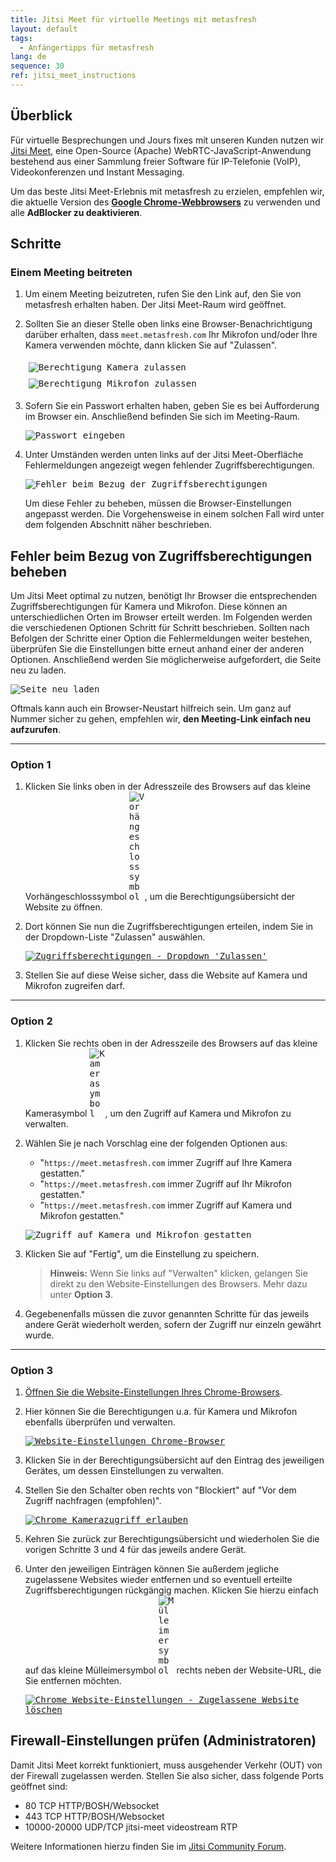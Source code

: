 ```yaml
---
title: Jitsi Meet für virtuelle Meetings mit metasfresh
layout: default
tags:
  - Anfängertipps für metasfresh
lang: de
sequence: 30
ref: jitsi_meet_instructions
---
```


## Überblick
Für virtuelle Besprechungen und Jours fixes mit unseren Kunden nutzen wir <a href="https://github.com/jitsi/jitsi-meet#jitsi-meet---secure-simple-and-scalable-video-conferences" title="Jitsi Meet - Secure, Simple and Scalable Video Conferences | github.com" target="\_blank">Jitsi Meet</a>, eine Open-Source (Apache) WebRTC-JavaScript-Anwendung bestehend aus einer Sammlung freier Software für IP-Telefonie (VoIP), Videokonferenzen und Instant Messaging.

Um das beste Jitsi Meet-Erlebnis mit metasfresh zu erzielen, empfehlen wir, die aktuelle Version des **<a href="https://www.google.com/intl/de_de/chrome/" title="Chrome herunterladen | google.com" target="\_blank">Google Chrome-Webbrowsers</a>** zu verwenden und alle **AdBlocker zu deaktivieren**.

## Schritte

### Einem Meeting beitreten
1. Um einem Meeting beizutreten, rufen Sie den Link auf, den Sie von metasfresh erhalten haben. Der Jitsi Meet-Raum wird geöffnet.
1. Sollten Sie an dieser Stelle oben links eine Browser-Benachrichtigung darüber erhalten, dass `meet.metasfresh.com` Ihr Mikrofon und/oder Ihre Kamera verwenden möchte, dann klicken Sie auf "Zulassen".

    <div style="display: inline-block; margin: 5px;">
    <kbd><img src="assets/jitsi-meet/Berechtigung-Kamera-Cursor.png" alt="Berechtigung Kamera zulassen"></kbd>
    </div>
    <div style="display: inline-block; margin: 5px">
    <kbd><img src="assets/jitsi-meet/Berechtigung-Mikrofon-Cursor.png" alt="Berechtigung Mikrofon zulassen"></kbd>
    </div>

1. Sofern Sie ein Passwort erhalten haben, geben Sie es bei Aufforderung im Browser ein. Anschließend befinden Sie sich im Meeting-Raum.

    <kbd><img src="assets/jitsi-meet/Passwort-erforderlich.png" alt="Passwort eingeben"></kbd>

1. Unter Umständen werden unten links auf der Jitsi Meet-Oberfläche Fehlermeldungen angezeigt wegen fehlender Zugriffsberechtigungen.

    <kbd><img src="assets/jitsi-meet/Fehler-beim-Bezug-von-Zugriffsberechtigungen.png" alt="Fehler beim Bezug der Zugriffsberechtigungen"></kbd>

    Um diese Fehler zu beheben, müssen die Browser-Einstellungen angepasst werden. Die Vorgehensweise in einem solchen Fall wird unter dem folgenden Abschnitt näher beschrieben.

## Fehler beim Bezug von Zugriffsberechtigungen beheben
Um Jitsi Meet optimal zu nutzen, benötigt Ihr Browser die entsprechenden Zugriffsberechtigungen für Kamera und Mikrofon. Diese können an unterschiedlichen Orten im Browser erteilt werden. Im Folgenden werden die verschiedenen Optionen Schritt für Schritt beschrieben. Sollten nach Befolgen der Schritte einer Option die Fehlermeldungen weiter bestehen, überprüfen Sie die Einstellungen bitte erneut anhand einer der anderen Optionen. Anschließend werden Sie möglicherweise aufgefordert, die Seite neu zu laden.

<kbd><img src="assets/jitsi-meet/Seite-neu-laden.png" alt="Seite neu laden"></kbd>

Oftmals kann auch ein Browser-Neustart hilfreich sein. Um ganz auf Nummer sicher zu gehen, empfehlen wir, **den Meeting-Link einfach neu aufzurufen**.

---

### Option 1
1. Klicken Sie links oben in der Adresszeile des Browsers auf das kleine Vorhängeschlosssymbol <kbd><img src="assets/jitsi-meet/Vorhaengeschloss.png" alt="Vorhängeschlosssymbol" style="max-width: 25px"></kbd>, um die Berechtigungsübersicht der Website zu öffnen.
1. Dort können Sie nun die Zugriffsberechtigungen erteilen, indem Sie in der Dropdown-Liste "Zulassen" auswählen.

    <kbd><a href="assets/jitsi-meet/Zugriffsberechtigungen-Dropdown-zulassen.png" title="Ansicht vergrößern"><img src="assets/jitsi-meet/Zugriffsberechtigungen-Dropdown-zulassen.png" alt="Zugriffsberechtigungen - Dropdown 'Zulassen'" style="max-width: 450px"></a></kbd>

1. Stellen Sie auf diese Weise sicher, dass die Website auf Kamera und Mikrofon zugreifen darf.

---

### Option 2
1. Klicken Sie rechts oben in der Adresszeile des Browsers auf das kleine Kamerasymbol <kbd><img src="assets/jitsi-meet/Kamerasymbol.png" alt="Kamerasymbol" style="max-width: 25px"></kbd>, um den Zugriff auf Kamera und Mikrofon zu verwalten.
1. Wählen Sie je nach Vorschlag eine der folgenden Optionen aus:
    - "`https://meet.metasfresh.com` immer Zugriff auf Ihre Kamera gestatten."
    - "`https://meet.metasfresh.com` immer Zugriff auf Ihr Mikrofon gestatten."
    - "`https://meet.metasfresh.com` immer Zugriff auf Kamera und Mikrofon gestatten."

    <kbd><img src="assets/jitsi-meet/Zugriff-Kamera-Mikrofon-erlauben.png" alt="Zugriff auf Kamera und Mikrofon gestatten"></kbd>

1. Klicken Sie auf "Fertig", um die Einstellung zu speichern.
    >**Hinweis:** Wenn Sie links auf "Verwalten" klicken, gelangen Sie direkt zu den Website-Einstellungen des Browsers. Mehr dazu unter **Option 3**.

1. Gegebenenfalls müssen die zuvor genannten Schritte für das jeweils andere Gerät wiederholt werden, sofern der Zugriff nur einzeln gewährt wurde.

---

### Option 3
1. <a href="https://support.google.com/chrome/answer/114662?co=GENIE.Platform%3DDesktop&hl=de" title="Websiteberechtigungen ändern | support.google.com" target="\_blank">Öffnen Sie die Website-Einstellungen Ihres Chrome-Browsers</a>.
1. Hier können Sie die Berechtigungen u.a. für Kamera und Mikrofon ebenfalls überprüfen und verwalten.

    <kbd><a href="assets/jitsi-meet/Website-Einstellungen-Chrome-Browser.png" title="Ansicht vergrößern"><img src="assets/jitsi-meet/Website-Einstellungen-Chrome-Browser.png" alt="Website-Einstellungen Chrome-Browser" style="max-width:450px"></a></kbd>

1. Klicken Sie in der Berechtigungsübersicht auf den Eintrag des jeweiligen Gerätes, um dessen Einstellungen zu verwalten.
1. Stellen Sie den Schalter oben rechts von "Blockiert" auf "Vor dem Zugriff nachfragen (empfohlen)".

    <kbd><a href="assets/jitsi-meet/Chrome-Kamerazugriff-erlauben.png" title="Ansicht vergrößern"><img src="assets/jitsi-meet/Chrome-Kamerazugriff-erlauben.png" alt="Chrome Kamerazugriff erlauben" style="max-width:450px"></a></kbd>

1. Kehren Sie zurück zur Berechtigungsübersicht und wiederholen Sie die vorigen Schritte 3 und 4 für das jeweils andere Gerät.
1. Unter den jeweiligen Einträgen können Sie außerdem jegliche zugelassene Websites wieder entfernen und so eventuell erteilte Zugriffsberechtigungen rückgängig machen. Klicken Sie hierzu einfach auf das kleine Mülleimersymbol <kbd><img src="assets/jitsi-meet/Muelleimersymbol.png" alt="Mülleimersymbol" style="max-width: 25px"></kbd> rechts neben der Website-URL, die Sie entfernen möchten.

    <kbd><a href="assets/jitsi-meet/Chrome-Website-Einstellungen-zugelassene-Website-loeschen.png" title="Ansicht vergrößern"><img src="assets/jitsi-meet/Chrome-Website-Einstellungen-zugelassene-Website-loeschen.png" alt="Chrome Website-Einstellungen - Zugelassene Website löschen" style="max-width:450px"></a></kbd>

## Firewall-Einstellungen prüfen (Administratoren)
Damit Jitsi Meet korrekt funktioniert, muss ausgehender Verkehr (OUT) von der Firewall zugelassen werden. Stellen Sie also sicher, dass folgende Ports geöffnet sind:
- 80 TCP HTTP/BOSH/Websocket
- 443 TCP HTTP/BOSH/Websocket
- 10000-20000 UDP/TCP jitsi-meet videostream RTP

Weitere Informationen hierzu finden Sie im <a href="https://community.jitsi.org/t/jitsi-users-corporate-firewall-settings-to-use-jitsi-client-and-webapp-meet-jit-si/10220/5" title="Corporate firewall settings to use Jitsi client and webapp | jitsi.org" target="\_blank">Jitsi Community Forum</a>.
